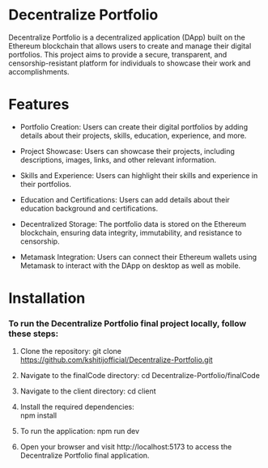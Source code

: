 # Decentralize Portfolio
Decentralize Portfolio is a decentralized application (DApp) built on the Ethereum blockchain that allows users to create and manage their digital portfolios. This project aims to provide a secure, transparent, and censorship-resistant platform for individuals to showcase their work and accomplishments.

# Features
- Portfolio Creation: Users can create their digital portfolios by adding details about their projects, skills, education, experience, and more.

- Project Showcase: Users can showcase their projects, including descriptions, images, links, and other relevant information.
- Skills and Experience: Users can highlight their skills and experience in their portfolios.
- Education and Certifications: Users can add details about their education background and certifications.
- Decentralized Storage: The portfolio data is stored on the Ethereum blockchain, ensuring data integrity, immutability, and resistance to censorship.
- Metamask Integration: Users can connect their Ethereum wallets using Metamask to interact with the DApp on desktop as well as mobile.
# Installation

### To run the Decentralize Portfolio final project locally, follow these steps:

1. Clone the repository:
git clone https://github.com/kshitijofficial/Decentralize-Portfolio.git
2. Navigate to the finalCode directory:
cd Decentralize-Portfolio/finalCode
3. Navigate to the client directory:
cd client

4. Install the required dependencies:\
npm install
5. To run the application:
npm run dev

6. Open your browser and visit http://localhost:5173 to access the Decentralize Portfolio final application.


